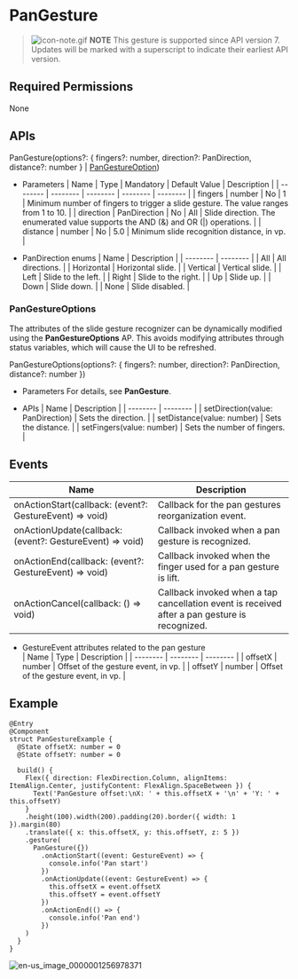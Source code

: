 # PanGesture

> ![icon-note.gif](public_sys-resources/icon-note.gif) **NOTE**
> This gesture is supported since API version 7. Updates will be marked with a superscript to indicate their earliest API version.

## Required Permissions

None


## APIs

PanGesture(options?: { fingers?: number, direction?: PanDirection, distance?: number } | [PanGestureOption](#pangestureoptions))

- Parameters
  | Name | Type | Mandatory | Default Value | Description |
  | -------- | -------- | -------- | -------- | -------- |
  | fingers | number | No | 1 | Minimum number of fingers to trigger a slide gesture. The value ranges from 1 to 10. |
  | direction | PanDirection | No | All | Slide direction. The enumerated value supports the AND (&amp;) and OR (\|) operations. |
  | distance | number | No | 5.0 | Minimum slide recognition distance, in vp. |

- PanDirection enums
  | Name | Description |
  | -------- | -------- |
  | All | All directions. |
  | Horizontal | Horizontal slide. |
  | Vertical | Vertical slide. |
  | Left | Slide to the left. |
  | Right | Slide to the right. |
  | Up | Slide up. |
  | Down | Slide down. |
  | None | Slide disabled. |


### PanGestureOptions

The attributes of the slide gesture recognizer can be dynamically modified using the **PanGestureOptions** AP. This avoids modifying attributes through status variables, which will cause the UI to be refreshed.

PanGestureOptions(options?: { fingers?: number, direction?: PanDirection, distance?: number })

- Parameters
  For details, see **PanGesture**.

- APIs
  | Name | Description |
  | -------- | -------- |
  | setDirection(value: PanDirection) | Sets the direction. |
  | setDistance(value: number) | Sets the distance. |
  | setFingers(value: number) | Sets the number of fingers. |


## Events

| Name | Description |
| -------- | -------- |
| onActionStart(callback: (event?: GestureEvent) =&gt; void) | Callback for the pan gestures reorganization event. |
| onActionUpdate(callback: (event?: GestureEvent) =&gt; void) | Callback invoked when a pan gesture is recognized. |
| onActionEnd(callback: (event?: GestureEvent) =&gt; void) | Callback invoked when the finger used for a pan gesture is lift. |
| onActionCancel(callback: () =&gt; void) | Callback invoked when a tap cancellation event is received after a pan gesture is recognized. |

- GestureEvent attributes related to the pan gesture  
  | Name | Type | Description |
  | -------- | -------- | -------- |
  | offsetX | number | Offset of the gesture event, in vp. |
  | offsetY | number | Offset of the gesture event, in vp. |


## Example


```
@Entry
@Component
struct PanGestureExample {
  @State offsetX: number = 0
  @State offsetY: number = 0

  build() {
    Flex({ direction: FlexDirection.Column, alignItems: ItemAlign.Center, justifyContent: FlexAlign.SpaceBetween }) {
      Text('PanGesture offset:\nX: ' + this.offsetX + '\n' + 'Y: ' + this.offsetY)
    }
    .height(100).width(200).padding(20).border({ width: 1 }).margin(80)
    .translate({ x: this.offsetX, y: this.offsetY, z: 5 })
    .gesture(
      PanGesture({})
        .onActionStart((event: GestureEvent) => {
          console.info('Pan start')
        })
        .onActionUpdate((event: GestureEvent) => {
          this.offsetX = event.offsetX
          this.offsetY = event.offsetY
        })
        .onActionEnd(() => {
          console.info('Pan end')
        })
    )
  }
}
```

![en-us_image_0000001256978371](figures/en-us_image_0000001256978371.gif)

